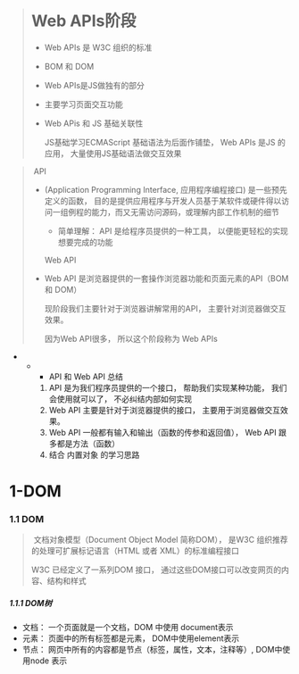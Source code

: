 > # 	Web APIs阶段
>
> - Web APIs 是 W3C 组织的标准
>
> - BOM 和 DOM
>
> - Web APIs是JS做独有的部分
>
> - 主要学习页面交互功能
>
> - Web APis 和 JS 基础关联性
>
>   
>
>   JS基础学习ECMAScript 基础语法为后面作铺垫， Web APIs 是JS 的应用， 大量使用JS基础语法做交互效果



> ​	API
>
> - (Application Programming Interface, 应用程序编程接口)  是一些预先定义的函数， 目的是提供应用程序与开发人员基于某软件或硬件得以访问一组例程的能力，而又无需访问源码，或理解内部工作机制的细节
>
>   - 简单理解： API 是给程序员提供的一种工具， 以便能更轻松的实现想要完成的功能
>
>   Web  API
>
> - Web API 是浏览器提供的一套操作浏览器功能和页面元素的API（BOM 和 DOM）
>
>   现阶段我们主要针对于浏览器讲解常用的API， 主要针对浏览器做交互效果。
>
>   因为Web API很多， 所以这个阶段称为  Web APIs



- - - API 和 Web API 总结

    1. API 是为我们程序员提供的一个接口， 帮助我们实现某种功能， 我们会使用就可以了， 不必纠结内部如何实现
    2. Web API 主要是针对于浏览器提供的接口， 主要用于浏览器做交互效果。
    3. Web API 一般都有输入和输出（函数的传参和返回值）， Web API 跟多都是方法（函数）
    4. 结合 内置对象 的学习思路

# 1-DOM

### 1.1 DOM

> ​		文档对象模型（Document Object Model 简称DOM）， 是W3C 组织推荐的处理可扩展标记语言（HTML 或者 XML）的标准编程接口
>
> W3C 已经定义了一系列DOM 接口， 通过这些DOM接口可以改变网页的内容、结构和样式

##### 1.1.1  DOM树

- 文档： 一个页面就是一个文档，DOM 中使用 document表示
- 元素： 页面中的所有标签都是元素， DOM中使用element表示
- 节点： 网页中所有的内容都是节点（标签，属性，文本，注释等）, DOM中使用node 表示

<!-- DOM 把以上所有内容都看做是对象-->